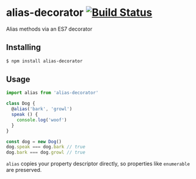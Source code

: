 # alias-decorator [![Build Status](https://travis-ci.org/bendrucker/alias-decorator.svg?branch=master)](https://travis-ci.org/bendrucker/alias-decorator)

Alias methods via an ES7 decorator

## Installing
```sh
$ npm install alias-decorator
```

## Usage
```js
import alias from 'alias-decorator'

class Dog {
  @alias('bark', 'growl')
  speak () {
    console.log('woof')
  }
}

const dog = new Dog()
dog.speak === dog.bark // true
dog.bark === dog.growl // true
```

`alias` copies your property descriptor directly, so properties like `enumerable` are preserved.
